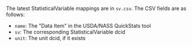 The latest StatisticalVariable mappings are in `sv.csv`. The CSV fields are as follows: 

* `name`: The "Data Item" in the USDA/NASS QuickStats tool 
* `sv`: The corresponding StatisticalVariable dcid
* `unit`: The unit dcid, if it exists 